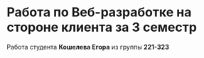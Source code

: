 # Работа по Веб-разработке на стороне клиента за 3 семестр

Работа студента **Кошелева Егора** из группы **221-323**
